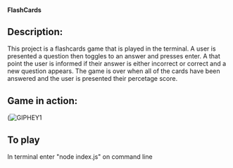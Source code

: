 #### FlashCards

## Description:
This project is a flashcards game that is played in the terminal.
A user is presented a question then toggles to an answer and presses enter.
A that point the user is informed if their answer is either incorrect or correct and a new question appears. 
The game is over when all of the cards have been answered and the user is presented their percetage score.

## Game in action:
(![GIPHEY1](https://user-images.githubusercontent.com/67513823/95540006-10284980-09ad-11eb-97b0-4e4c5297b44b.gif)


## To play
In terminal enter "node index.js" on command line
